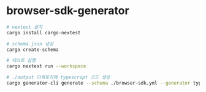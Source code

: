# browser-sdk-generator

```sh
# nextest 설치
cargo install cargo-nextest
```

```sh
# schema.json 생성
cargo create-schema

# 테스트 실행
cargo nextest run --workspace

# ./output 디렉토리에 typescript 코드 생성
cargo generator-cli generate --schema ./browser-sdk.yml --generator typescript ./output
```
